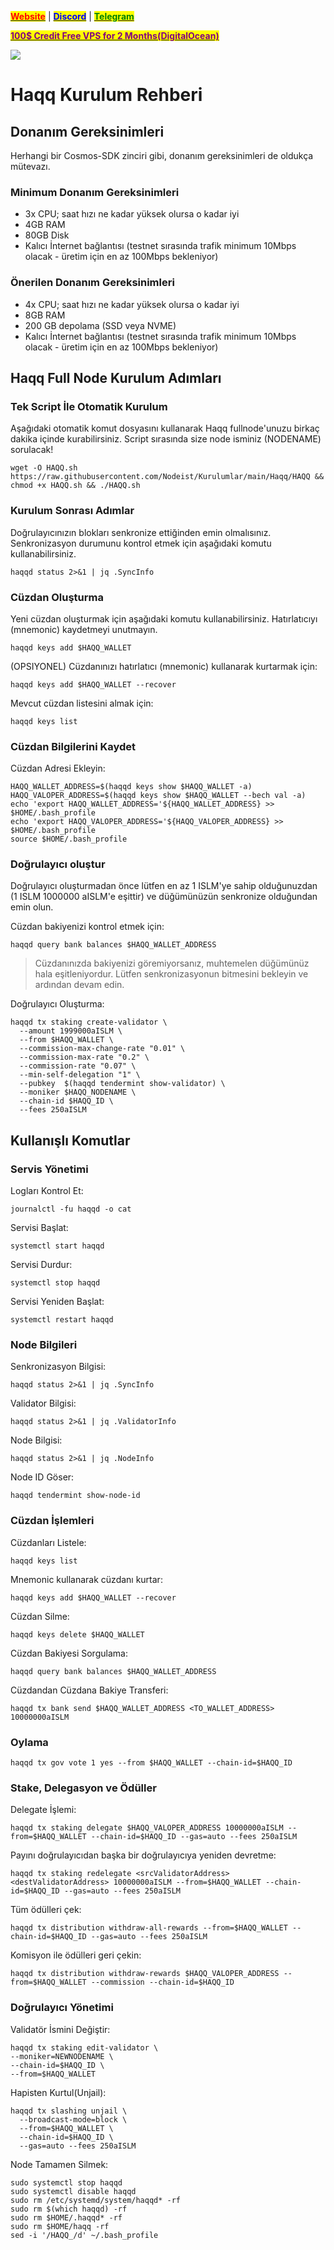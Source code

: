 &#x20;                                                       [<mark style="color:red;">**Website**</mark>](https://nodeist.net/) | [<mark style="color:blue;">**Discord**</mark>](https://discord.gg/ypx7mJ6Zzb) | [<mark style="color:green;">**Telegram**</mark>](https://t.me/noodeist)

&#x20;                                     [<mark style="color:purple;">**100$ Credit Free VPS for 2 Months(DigitalOcean)**</mark>](https://www.digitalocean.com/?refcode=410c988c8b3e&utm_campaign=Referral_Invite&utm_medium=Referral_Program&utm_source=badge)

![](https://i.hizliresim.com/vedwvya.png)

# Haqq Kurulum Rehberi
## Donanım Gereksinimleri
Herhangi bir Cosmos-SDK zinciri gibi, donanım gereksinimleri de oldukça mütevazı.

### Minimum Donanım Gereksinimleri
 - 3x CPU; saat hızı ne kadar yüksek olursa o kadar iyi
 - 4GB RAM
 - 80GB Disk
 - Kalıcı İnternet bağlantısı (testnet sırasında trafik minimum 10Mbps olacak - üretim için en az 100Mbps bekleniyor)

### Önerilen Donanım Gereksinimleri
 - 4x CPU; saat hızı ne kadar yüksek olursa o kadar iyi
 - 8GB RAM
 - 200 GB depolama (SSD veya NVME)
 - Kalıcı İnternet bağlantısı (testnet sırasında trafik minimum 10Mbps olacak - üretim için en az 100Mbps bekleniyor)

## Haqq Full Node Kurulum Adımları
### Tek Script İle Otomatik Kurulum
Aşağıdaki otomatik komut dosyasını kullanarak Haqq fullnode'unuzu birkaç dakika içinde kurabilirsiniz. 
Script sırasında size node isminiz (NODENAME) sorulacak!


```
wget -O HAQQ.sh https://raw.githubusercontent.com/Nodeist/Kurulumlar/main/Haqq/HAQQ && chmod +x HAQQ.sh && ./HAQQ.sh
```

### Kurulum Sonrası Adımlar

Doğrulayıcınızın blokları senkronize ettiğinden emin olmalısınız. 
Senkronizasyon durumunu kontrol etmek için aşağıdaki komutu kullanabilirsiniz.
```
haqqd status 2>&1 | jq .SyncInfo
```

### Cüzdan Oluşturma
Yeni cüzdan oluşturmak için aşağıdaki komutu kullanabilirsiniz. Hatırlatıcıyı (mnemonic) kaydetmeyi unutmayın.
```
haqqd keys add $HAQQ_WALLET
```

(OPSIYONEL) Cüzdanınızı hatırlatıcı (mnemonic) kullanarak kurtarmak için:
```
haqqd keys add $HAQQ_WALLET --recover
```

Mevcut cüzdan listesini almak için:
```
haqqd keys list
```

### Cüzdan Bilgilerini Kaydet
Cüzdan Adresi Ekleyin:
```
HAQQ_WALLET_ADDRESS=$(haqqd keys show $HAQQ_WALLET -a)
HAQQ_VALOPER_ADDRESS=$(haqqd keys show $HAQQ_WALLET --bech val -a)
echo 'export HAQQ_WALLET_ADDRESS='${HAQQ_WALLET_ADDRESS} >> $HOME/.bash_profile
echo 'export HAQQ_VALOPER_ADDRESS='${HAQQ_VALOPER_ADDRESS} >> $HOME/.bash_profile
source $HOME/.bash_profile
```


### Doğrulayıcı oluştur
Doğrulayıcı oluşturmadan önce lütfen en az 1 ISLM'ye sahip olduğunuzdan (1 ISLM 1000000 aISLM'e eşittir) ve düğümünüzün senkronize olduğundan emin olun.

Cüzdan bakiyenizi kontrol etmek için:
```
haqqd query bank balances $HAQQ_WALLET_ADDRESS
```
> Cüzdanınızda bakiyenizi göremiyorsanız, muhtemelen düğümünüz hala eşitleniyordur. Lütfen senkronizasyonun bitmesini bekleyin ve ardından devam edin. 

Doğrulayıcı Oluşturma:
```
haqqd tx staking create-validator \
  --amount 1999000aISLM \
  --from $HAQQ_WALLET \
  --commission-max-change-rate "0.01" \
  --commission-max-rate "0.2" \
  --commission-rate "0.07" \
  --min-self-delegation "1" \
  --pubkey  $(haqqd tendermint show-validator) \
  --moniker $HAQQ_NODENAME \
  --chain-id $HAQQ_ID \
  --fees 250aISLM
```



## Kullanışlı Komutlar
### Servis Yönetimi
Logları Kontrol Et:
```
journalctl -fu haqqd -o cat
```

Servisi Başlat:
```
systemctl start haqqd
```

Servisi Durdur:
```
systemctl stop haqqd
```

Servisi Yeniden Başlat:
```
systemctl restart haqqd
```

### Node Bilgileri
Senkronizasyon Bilgisi:
```
haqqd status 2>&1 | jq .SyncInfo
```

Validator Bilgisi:
```
haqqd status 2>&1 | jq .ValidatorInfo
```

Node Bilgisi:
```
haqqd status 2>&1 | jq .NodeInfo
```

Node ID Göser:
```
haqqd tendermint show-node-id
```

### Cüzdan İşlemleri
Cüzdanları Listele:
```
haqqd keys list
```

Mnemonic kullanarak cüzdanı kurtar:
```
haqqd keys add $HAQQ_WALLET --recover
```

Cüzdan Silme:
```
haqqd keys delete $HAQQ_WALLET
```

Cüzdan Bakiyesi Sorgulama:
```
haqqd query bank balances $HAQQ_WALLET_ADDRESS
```

Cüzdandan Cüzdana Bakiye Transferi:
```
haqqd tx bank send $HAQQ_WALLET_ADDRESS <TO_WALLET_ADDRESS> 10000000aISLM
```

### Oylama
```
haqqd tx gov vote 1 yes --from $HAQQ_WALLET --chain-id=$HAQQ_ID
```

### Stake, Delegasyon ve Ödüller
Delegate İşlemi:
```
haqqd tx staking delegate $HAQQ_VALOPER_ADDRESS 10000000aISLM --from=$HAQQ_WALLET --chain-id=$HAQQ_ID --gas=auto --fees 250aISLM
```

Payını doğrulayıcıdan başka bir doğrulayıcıya yeniden devretme:
```
haqqd tx staking redelegate <srcValidatorAddress> <destValidatorAddress> 10000000aISLM --from=$HAQQ_WALLET --chain-id=$HAQQ_ID --gas=auto --fees 250aISLM
```

Tüm ödülleri çek:
```
haqqd tx distribution withdraw-all-rewards --from=$HAQQ_WALLET --chain-id=$HAQQ_ID --gas=auto --fees 250aISLM
```

Komisyon ile ödülleri geri çekin:
```
haqqd tx distribution withdraw-rewards $HAQQ_VALOPER_ADDRESS --from=$HAQQ_WALLET --commission --chain-id=$HAQQ_ID
```

### Doğrulayıcı Yönetimi
Validatör İsmini Değiştir:
```
haqqd tx staking edit-validator \
--moniker=NEWNODENAME \
--chain-id=$HAQQ_ID \
--from=$HAQQ_WALLET
```

Hapisten Kurtul(Unjail): 
```
haqqd tx slashing unjail \
  --broadcast-mode=block \
  --from=$HAQQ_WALLET \
  --chain-id=$HAQQ_ID \
  --gas=auto --fees 250aISLM
```


Node Tamamen Silmek:
```
sudo systemctl stop haqqd
sudo systemctl disable haqqd
sudo rm /etc/systemd/system/haqqd* -rf
sudo rm $(which haqqd) -rf
sudo rm $HOME/.haqqd* -rf
sudo rm $HOME/haqq -rf
sed -i '/HAQQ_/d' ~/.bash_profile
```
